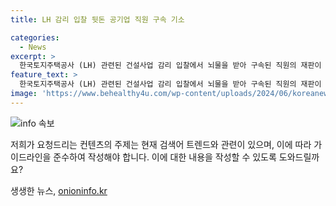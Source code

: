 ```yaml
---
title: LH 감리 입찰 뒷돈 공기업 직원 구속 기소 

categories:
  - News
excerpt: >
  한국토지주택공사 (LH) 관련된 건설사업 감리 입찰에서 뇌물을 받아 구속된 직원의 재판이 진행 중이다. LH의 발주한 건설사업 용역 입찰에서 입찰 심사위원으로 활동하던 이모씨는 뒷돈을 받아 특정 업체에 1등 점수를 부여한 혐의 등으로 기소된 상태이다. 검찰은 뇌물을 제공한 업체에 우대를 한 불공정한 입찰 과정을 파악하고, LH와 조달청이 발주한 아파트 건설사업에 대한 수사를 집중하고 있다. 서울중앙지검 공정거래조사부는 이에 대한 제도개선 등을 논의하고 있다.
feature_text: >
  한국토지주택공사 (LH) 관련된 건설사업 감리 입찰에서 뇌물을 받아 구속된 직원의 재판이 진행 중이다. LH의 발주한 건설사업 용역 입찰에서 입찰 심사위원으로 활동하던 이모씨는 뒷돈을 받아 특정 업체에 1등 점수를 부여한 혐의 등으로 기소된 상태이다. 검찰은 뇌물을 제공한 업체에 우대를 한 불공정한 입찰 과정을 파악하고, LH와 조달청이 발주한 아파트 건설사업에 대한 수사를 집중하고 있다. 서울중앙지검 공정거래조사부는 이에 대한 제도개선 등을 논의하고 있다.
image: 'https://www.behealthy4u.com/wp-content/uploads/2024/06/koreanews.jpg'
---
```


<p><img src="https://www.behealthy4u.com/wp-content/uploads/2024/06/koreanews.jpg" alt="info 속보" /></p>

<p>저희가 요청드리는 컨텐츠의 주제는 현재 검색어 트렌드와 관련이 있으며, 이에 따라 가이드라인을 준수하여 작성해야 합니다. 이에 대한 내용을 작성할 수 있도록 도와드릴까요?</p>
생생한 뉴스, <a href="https://onioninfo.kr" rel="dofollow">onioninfo.kr</a>


